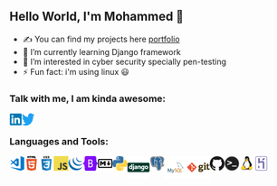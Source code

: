 ## Hello World, I'm Mohammed  👋

- ✍ You can find my projects here [portfolio]
- 🌱 I’m currently learning Django framework
- 👀 I’m interested in cyber security specially pen-testing
- ⚡ Fun fact: i'm using linux :smiley:

<!-- 🔭 💬   -->


### Talk with me, I am kinda awesome:
[<img align="left" alt="Mohammed Taysser | LinkedIn" width="22px" src="images/linkedin.svg" />][linkedin]

<!-- [<img align="left" alt="codeSTACKr.com" width="22px" src="https://raw.githubusercontent.com/iconic/open-iconic/master/svg/globe.svg" />](https://code4learn.teachable.com) -->

[<img align="left" alt="codeSTACKr | Twitter" width="22px" src="images/twitter.svg" />](https://twitter.com/Muhammedtaysser)


<!-- [website]: https://holistic-developer.com/ -->
[linkedin]: https://linkedin.com/in/mohammed-taysser
[portfolio]: https://mohammed-taysser.github.io/portfolio/

<br/>

### Languages and Tools:

<img align="left" alt="Visual Studio Code" width="26px" src="images/visual-studio-code.png" />
<img align="left" alt="HTML5" width="26px" src="images/html.png" />
<img align="left" alt="CSS3" width="26px" src="images/css.png" />
<img align="left" alt="JavaScript" width="26px" src="images/javascript.png" />
<img align="left" alt="jquery" width="26px" src="images/jquery.svg" />
<img align="left" alt="jquery" width="26px" src="images/bootstrap.svg" />
<img align="left" alt="markdown" width="26px" src="images/markdown.svg" />
<!-- <img align="left" alt="vue js" width="26px" src="images/vuejs.svg" /> -->
<img align="left" alt="Python" width="26px" src="images/python.png" />
<img align="left" alt="Django" width="40px" src="images/django-original.svg" />

<img alt="Heroku" width="26px" src="images/heroku.svg" />
<img align="left" alt="Postgresql" width="26px" src="images/postgresql.svg" />
<img align="left" alt="SQL" width="40px" src="images/mysql.png" />
<img align="left" alt="Git" width="40px" src="images/git.png" />
<img align="left" alt="GitHub" width="26px" src="images/github.png" />
<img align="left" alt="terminal" width="26px" src="images/terminal.png" />
<img align="left" alt="linux" width="26px" src="images/linux.svg" />

<!-- https://github.com/devicons/devicon/tree/master/icons -->
